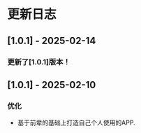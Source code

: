 # 更新日志
## [1.0.1] - 2025-02-14

### 更新了[1.0.1]版本！

## [1.0.1] - 2025-02-10

### 优化

- 基于前辈的基础上打造自己个人使用的APP.
